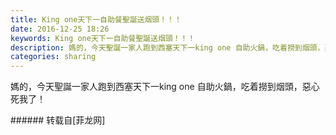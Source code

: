 ```yaml
---
title: King one天下一自助餐聖誕送烟頭！！！
date: 2016-12-25 18:26
keywords: King one天下一自助餐聖誕送烟頭！！！
description: 媽的，今天聖誕一家人跑到西塞天下一king one 自助火鍋，吃着撈到烟頭，惡心死我了！
categories: sharing
---
```

<td class="t_f" id="postmessage_450037">

媽的，今天聖誕一家人跑到西塞天下一king one 自助火鍋，吃着撈到烟頭，惡心死我了！<br/>
<img alt="" border="0" class="zoom" data-cf-modified-fbcffc6f4059c3a82badf353-="" file="http://www.flw.ph/data/appbyme/upload/image/201612/25/V8qMWIAWOAZr.jpg" id="aimg_UN2h2" lazyloadthumb="1" onclick="" onmouseover="" src="http://www.flw.ph/data/appbyme/upload/image/201612/25/V8qMWIAWOAZr.jpg"/><br/>
<img alt="" border="0" class="zoom" data-cf-modified-fbcffc6f4059c3a82badf353-="" file="http://www.flw.ph/data/appbyme/upload/image/201612/25/1i5bjNHR8jyn.jpg" id="aimg_N11mv" lazyloadthumb="1" onclick="" onmouseover="" src="http://www.flw.ph/data/appbyme/upload/image/201612/25/1i5bjNHR8jyn.jpg"/><br/>
<img alt="" border="0" class="zoom" data-cf-modified-fbcffc6f4059c3a82badf353-="" file="http://www.flw.ph/data/appbyme/upload/image/201612/25/hV5EHklGiMr2.jpg" id="aimg_mnvhz" lazyloadthumb="1" onclick="" onmouseover="" src="http://www.flw.ph/data/appbyme/upload/image/201612/25/hV5EHklGiMr2.jpg"/><br/>
<img alt="" border="0" class="zoom" data-cf-modified-fbcffc6f4059c3a82badf353-="" file="http://www.flw.ph/data/appbyme/upload/image/201612/25/8RAOXn6P5r2h.jpg" id="aimg_HAcFG" lazyloadthumb="1" onclick="" onmouseover="" src="http://www.flw.ph/data/appbyme/upload/image/201612/25/8RAOXn6P5r2h.jpg"/><br/>
</td>
###### 转载自[菲龙网]